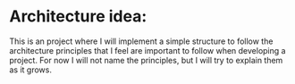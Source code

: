 # Architecture idea:

This is an project where I will implement a simple structure to follow the architecture principles that I feel are important to follow when developing a project.
For now I will not name the principles, but I will try to explain them as it grows.
